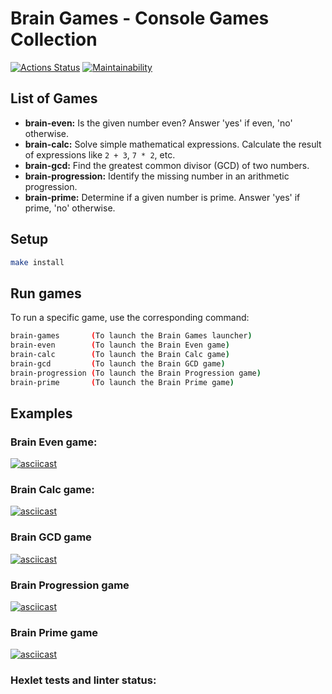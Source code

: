 # Brain Games - Console Games Collection

[![Actions Status](https://github.com/medzinov/frontend-project-44/actions/workflows/hexlet-check.yml/badge.svg)](https://github.com/medzinov/frontend-project-44/actions)
[![Maintainability](https://api.codeclimate.com/v1/badges/b7491bcd2c6969f1b1af/maintainability)](https://codeclimate.com/github/medzinov/frontend-project-44/maintainability)

## List of Games

*   **brain-even:**  Is the given number even? Answer 'yes' if even, 'no' otherwise.
*   **brain-calc:**  Solve simple mathematical expressions. Calculate the result of expressions like `2 + 3`, `7 * 2`, etc.
*   **brain-gcd:**  Find the greatest common divisor (GCD) of two numbers.
*   **brain-progression:** Identify the missing number in an arithmetic progression.
*   **brain-prime:** Determine if a given number is prime. Answer 'yes' if prime, 'no' otherwise.

## Setup
```bash
make install
```

## Run games

To run a specific game, use the corresponding command:

```bash
brain-games       (To launch the Brain Games launcher)
brain-even        (To launch the Brain Even game)
brain-calc        (To launch the Brain Calc game)
brain-gcd         (To launch the Brain GCD game)
brain-progression (To launch the Brain Progression game)
brain-prime       (To launch the Brain Prime game)
```

## Examples

### Brain Even game:

[![asciicast](https://asciinema.org/a/686656.svg)](https://asciinema.org/a/686656)

### Brain Calc game:

[![asciicast](https://asciinema.org/a/686657.svg)](https://asciinema.org/a/686657)

### Brain GCD game

[![asciicast](https://asciinema.org/a/686658.svg)](https://asciinema.org/a/686658)

### Brain Progression game

[![asciicast](https://asciinema.org/a/686660.svg)](https://asciinema.org/a/686660)

### Brain Prime game

[![asciicast](https://asciinema.org/a/686661.svg)](https://asciinema.org/a/686661)

### Hexlet tests and linter status:

